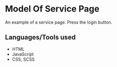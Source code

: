 # Model Of Service Page

An example of a service page. Press the login button.

## Languages/Tools used

* HTML
* JavaScript
* CSS, SCSS